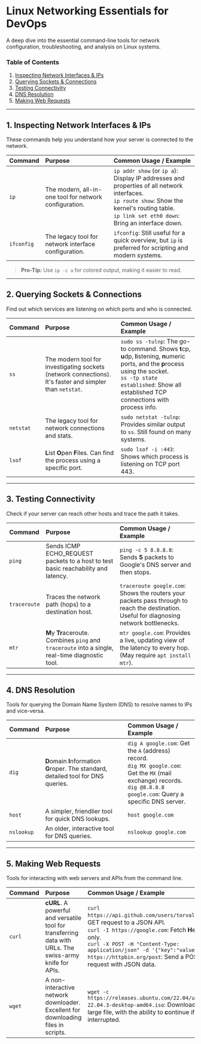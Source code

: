 # Linux Networking Essentials for DevOps

A deep dive into the essential command-line tools for network configuration, troubleshooting, and analysis on Linux systems.

### Table of Contents
1.  [Inspecting Network Interfaces & IPs](#1-inspecting-network-interfaces--ips)
2.  [Querying Sockets & Connections](#2-querying-sockets--connections)
3.  [Testing Connectivity](#3-testing-connectivity)
4.  [DNS Resolution](#4-dns-resolution)
5.  [Making Web Requests](#5-making-web-requests)

---

## 1. Inspecting Network Interfaces & IPs

These commands help you understand how your server is connected to the network.

| Command | Purpose | Common Usage / Example |
| :--- | :--- | :--- |
| `ip` | The modern, all-in-one tool for network configuration. | `ip addr show` (or `ip a`): Display IP addresses and properties of all network interfaces. <br> `ip route show`: Show the kernel's routing table. <br> `ip link set eth0 down`: Bring an interface down. |
| `ifconfig` | The legacy tool for network interface configuration. | `ifconfig`: Still useful for a quick overview, but `ip` is preferred for scripting and modern systems. |

> **Pro-Tip:** Use `ip -c a` for colored output, making it easier to read.

---

## 2. Querying Sockets & Connections

Find out which services are listening on which ports and who is connected.

| Command | Purpose | Common Usage / Example |
| :--- | :--- | :--- |
| `ss` | The modern tool for investigating sockets (network connections). It's faster and simpler than `netstat`. | `sudo ss -tulnp`: The go-to command. Shows **t**cp, **u**dp, **l**istening, **n**umeric ports, and the **p**rocess using the socket. <br> `ss -tp state established`: Show all established TCP connections with process info. |
| `netstat` | The legacy tool for network connections and stats. | `sudo netstat -tulnp`: Provides similar output to `ss`. Still found on many systems. |
| `lsof` | **L**ist **O**pen **F**iles. Can find the process using a specific port. | `sudo lsof -i :443`: Shows which process is listening on TCP port 443. |

---

## 3. Testing Connectivity

Check if your server can reach other hosts and trace the path it takes.

| Command | Purpose | Common Usage / Example |
| :--- | :--- | :--- |
| `ping` | Sends ICMP ECHO_REQUEST packets to a host to test basic reachability and latency. | `ping -c 5 8.8.8.8`: Sends **5** packets to Google's DNS server and then stops. |
| `traceroute` | Traces the network path (hops) to a destination host. | `traceroute google.com`: Shows the routers your packets pass through to reach the destination. Useful for diagnosing network bottlenecks. |
| `mtr` | **M**y **Tr**aceroute. Combines `ping` and `traceroute` into a single, real-time diagnostic tool. | `mtr google.com`: Provides a live, updating view of the latency to every hop. (May require `apt install mtr`). |

---

## 4. DNS Resolution

Tools for querying the Domain Name System (DNS) to resolve names to IPs and vice-versa.

| Command | Purpose | Common Usage / Example |
| :--- | :--- | :--- |
| `dig` | **D**omain **I**nformation **G**roper. The standard, detailed tool for DNS queries. | `dig A google.com`: Get the `A` (address) record. <br> `dig MX google.com`: Get the `MX` (mail exchange) records. <br> `dig @8.8.8.8 google.com`: Query a specific DNS server. |
| `host` | A simpler, friendlier tool for quick DNS lookups. | `host google.com` |
| `nslookup` | An older, interactive tool for DNS queries. | `nslookup google.com` |

---

## 5. Making Web Requests

Tools for interacting with web servers and APIs from the command line.

| Command | Purpose | Common Usage / Example |
| :--- | :--- | :--- |
| `curl` | **cURL**. A powerful and versatile tool for transferring data with URLs. The swiss-army knife for APIs. | `curl https://api.github.com/users/torvalds`: GET request to a JSON API. <br> `curl -I https://google.com`: Fetch **H**eaders only. <br> `curl -X POST -H "Content-Type: application/json" -d '{"key":"value"}' https://httpbin.org/post`: Send a POST request with JSON data. |
| `wget` | A non-interactive network downloader. Excellent for downloading files in scripts. | `wget -c https://releases.ubuntu.com/22.04/ubuntu-22.04.3-desktop-amd64.iso`: Download a large file, with the ability to **c**ontinue if interrupted. |
